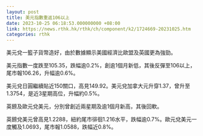 ```yaml
---
layout: post
title: 美元指數重返106以上
date: 2023-10-25 06:18:53.000000000 +08:00
link: https://news.rthk.hk/rthk/ch/component/k2/1724669-20231025.htm
categories: rthk
---
```


美元兌一籃子貨幣造好，由於數據顯示美國經濟比歐盟及英國更為強勁。

美元指數一度跌至105.35，跌幅逾0.2%，創逾1個月新低，其後反彈至106以上，尾市報106.26，升幅逾0.6%。

美元兌日圓繼續貼近150關口，高見149.92。美元兌加拿大元升穿1.37，曾升至1.3754，是近3星期高位，升幅約0.5%。

英鎊及歐元兌美元，分別曾創近兩星期及逾1個月新高，其後回軟。

英鎊兌美元曾高見1.2288，紐約尾市徘徊1.216水平，跌幅逾0.7%。歐元兌美元一度觸及1.0693，尾市報1.0588，跌幅近0.8%。
